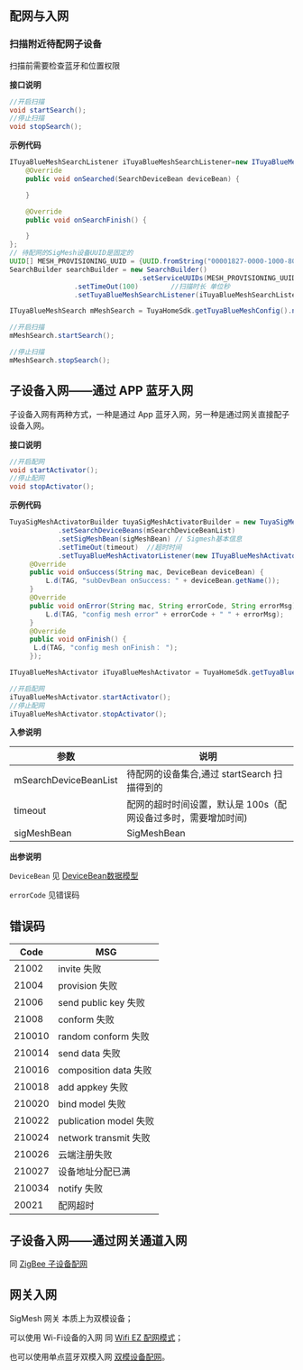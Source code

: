 ## 配网与入网

### 扫描附近待配网子设备
扫描前需要检查蓝牙和位置权限

**接口说明**

```java
//开启扫描
void startSearch();
//停止扫描
void stopSearch();

```

**示例代码**

```java
ITuyaBlueMeshSearchListener iTuyaBlueMeshSearchListener=new ITuyaBlueMeshSearchListener() {
    @Override
    public void onSearched(SearchDeviceBean deviceBean) {

    }

    @Override
    public void onSearchFinish() {

    }
};
// 待配网的SigMesh设备UUID是固定的
UUID[] MESH_PROVISIONING_UUID = {UUID.fromString("00001827-0000-1000-8000-00805f9b34fb")};
SearchBuilder searchBuilder = new SearchBuilder()
								.setServiceUUIDs(MESH_PROVISIONING_UUID)	//SigMesh的UUID是固定值
                .setTimeOut(100)        //扫描时长 单位秒
                .setTuyaBlueMeshSearchListener(iTuyaBlueMeshSearchListener).build();

ITuyaBlueMeshSearch mMeshSearch = TuyaHomeSdk.getTuyaBlueMeshConfig().newTuyaBlueMeshSearch(searchBuilder);

//开启扫描
mMeshSearch.startSearch();

//停止扫描
mMeshSearch.stopSearch();
```


## 子设备入网——通过 APP 蓝牙入网

子设备入网有两种方式，一种是通过 App 蓝牙入网，另一种是通过网关直接配子设备入网。

**接口说明**

```java
//开启配网
void startActivator();
//停止配网
void stopActivator();
```
**示例代码**

```java
TuyaSigMeshActivatorBuilder tuyaSigMeshActivatorBuilder = new TuyaSigMeshActivatorBuilder()
            .setSearchDeviceBeans(mSearchDeviceBeanList)
            .setSigMeshBean(sigMeshBean) // Sigmesh基本信息
            .setTimeOut(timeout)  //超时时间
            .setTuyaBlueMeshActivatorListener(new ITuyaBlueMeshActivatorListener() {
     @Override
     public void onSuccess(String mac, DeviceBean deviceBean) {
         L.d(TAG, "subDevBean onSuccess: " + deviceBean.getName());
     }
     @Override
     public void onError(String mac, String errorCode, String errorMsg) {
         L.d(TAG, "config mesh error" + errorCode + " " + errorMsg);
     }
     @Override
     public void onFinish() {
      L.d(TAG, "config mesh onFinish： ");
     });

ITuyaBlueMeshActivator iTuyaBlueMeshActivator = TuyaHomeSdk.getTuyaBlueMeshConfig().newActivator(tuyaBlueMeshActivatorBuilder);

//开启配网
iTuyaBlueMeshActivator.startActivator();
//停止配网
iTuyaBlueMeshActivator.stopActivator();
```

**入参说明**

|参数|说明|
|--|--|
|mSearchDeviceBeanList|待配网的设备集合,通过 startSearch 扫描得到的|
|timeout|配网的超时时间设置，默认是 100s（配网设备过多时，需要增加时间)|
|sigMeshBean|SigMeshBean|

**出参说明**

`DeviceBean` 见 [DeviceBean数据模型](./Device.md#DeviceBean数据模型)

`errorCode` 见错误码

## 错误码

|Code|MSG|
|--|--|
|21002       |invite 失败|
|21004       |provision 失败|
|21006       |send public key 失败|
|21008       |conform 失败|
|210010      |random conform 失败|
|210014      |send data 失败|
|210016      |composition data 失败|
|210018      |add appkey 失败|
|210020      |bind model 失败|
|210022      |publication model 失败|
|210024      |network transmit 失败|
|210026      |云端注册失败|
|210027      |设备地址分配已满|
|210034      |notify 失败|
|20021       |配网超时|


## 子设备入网——通过网关通道入网

同 [ZigBee 子设备配网](./Activator_zigbee_subdevice.md)

## 网关入网

SigMesh 网关 本质上为双模设备；

可以使用 Wi-Fi设备的入网 同 [Wifi EZ 配网模式](./Activator_wifi_ez.md)；

也可以使用单点蓝牙双模入网 [双模设备配网](./BLE_Activator.md#双模设备入网激活)。